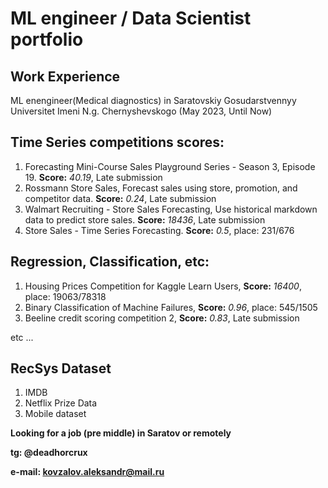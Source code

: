 # ML engineer / Data Scientist portfolio
## Work Experience
ML enengineer(Medical diagnostics) in Saratovskiy Gosudarstvennyy Universitet Imeni N.g. Chernyshevskogo (May 2023, Until Now)
## Time Series competitions scores:
1. Forecasting Mini-Course Sales Playground Series - Season 3, Episode 19. **Score:** *40.19*, Late submission
2. Rossmann Store Sales, Forecast sales using store, promotion, and competitor data. **Score:** *0.24*, Late submission
3. Walmart Recruiting - Store Sales Forecasting, Use historical markdown data to predict store sales. **Score:** *18436*, Late submission
4. Store Sales - Time Series Forecasting. **Score:** *0.5*, place: 231/676
## Regression, Classification, etc: 
1. Housing Prices Competition for Kaggle Learn Users, **Score:** *16400*, place: 19063/78318
2. Binary Classification of Machine Failures, **Score:** *0.96*, place: 545/1505
3. Beeline credit scoring competition 2, **Score:** *0.83*, Late submission

etc ...
## RecSys Dataset
1. IMDB
2. Netflix Prize Data
3. Mobile dataset

**Looking for a job (pre middle) in Saratov or remotely**

**tg: @deadhorcrux**

**e-mail: kovzalov.aleksandr@mail.ru**
